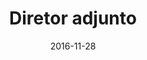 ---
title:  "Diretor adjunto"
date:   2016-11-28
categories: [Experiência]
where: "Design Magazine"
when: "2016 - atual"
---